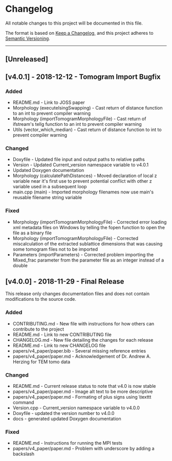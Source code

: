 # Changelog
All notable changes to this project will be documented in this file.

The format is based on [Keep a Changelog](https://keepachangelog.com/en/1.0.0/),
and this project adheres to [Semantic Versioning](https://semver.org/spec/v2.0.0.html).

--------------------------------------------------------------------------------------------------------------------------------

## [Unreleased]

## [v4.0.1] - 2018-12-12 - Tomogram Import Bugfix

### Added
- README.md - Link to JOSS paper
- Morphology (executeIsingSwapping) - Cast return of distance function to an int to prevent compiler warning
- Morphology (importTomogramMorphologyFile) - Cast return of ifstream's tellg function to an int to prevent compiler warning
- Utils (vector_which_median) - Cast return of distance function to int to prevent compiler warning

### Changed
- Doxyfile - Updated file input and output paths to relative paths
- Version - Updated Current_version namespace variable to v4.0.1
- Updated Doxygen documentation
- Morphology (calculatePathDistances) - Moved declaration of local z variable near it's first use to prevent potential conflict with other z variable used in a subsequent loop
- main.cpp (main) - Imported morphology filenames now use main's reusable filename string variable

### Fixed
- Morphology (importTomogramMorphologyFile) - Corrected error loading xml metadata files on Windows by telling the fopen function to open the file as a binary file
- Morphology (importTomogramMorphologyFile) - Corrected miscalculation of the extracted sublattice dimensions that was causing some tomogram files not to be imported
- Parameters (importParameters) - Corrected problem importing the Mixed_frac parameter from the parameter file as an integer instead of a double

## [v4.0.0] - 2018-11-29 - Final Release

This release only changes documentation files and does not contain modifications to the source code.

### Added
- CONTRIBUTING.md - New file with instructions for how others can contribute to the project
- README.md - Link to new CONTRIBUTING file
- CHANGELOG.md - New file detailing the changes for each release
- README.md - Link to new CHANGELOG file
- papers/v4_paper/paper.bib - Several missing reference entries
- papers/v4_paper/paper.md - Acknowledgement of Dr. Andrew A. Herzing for TEM tomo data

### Changed
- README.md - Current release status to note that v4.0 is now stable
- papers/v4_paper/paper.md - Image alt text to be more descriptive
- papers/v4_paper/paper.md - Formating of plus signs using \texttt command
- Version.cpp - Current_version namespace variable to v4.0.0
- Doxyfile - updated the version number to v4.0.0
- docs - generated updated Doxygen documentation

### Fixed
- README.md - Instructions for running the MPI tests
- papers/v4_paper/paper.md - Problem with underscore by adding a backslash
